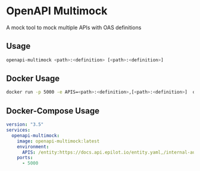 # OpenAPI Multimock
A mock tool to mock multiple APIs with OAS definitions

## Usage 

```sh
openapi-multimock <path>:<definition> [<path>:<definition>]
```
## Docker Usage

```sh 
docker run -p 5000 -e APIS=<path>:<definition>,[<path>:<definition>]  openapi-multimock
```
## Docker-Compose Usage

```yaml
version: "3.5"
services:
  openapi-multimock:
    image: openapi-multimock:latest
    environment:
      APIS: /entity:https://docs.api.epilot.io/entity.yaml,/internal-auth:https://docs.api.epilot.io/internal-auth.yaml
    ports:
      - 5000
```
